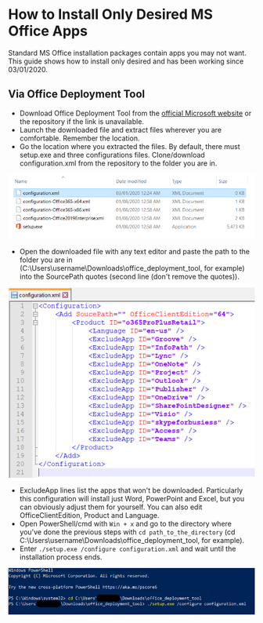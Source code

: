 # How to Install Only Desired MS Office Apps

Standard MS Office installation packages contain apps you may not want. This guide shows how to install only desired and has been working since 03/01/2020.

## Via Office Deployment Tool

* Download Office Deployment Tool from the [official Microsoft website](https://www.microsoft.com/en-us/download/details.aspx?id=49117) or the repository if the link is unavailable.
* Launch the downloaded file and extract files wherever you are comfortable. Remember the location.
* Go the location where you extracted the files. By default, there must setup.exe and three configurations files. Clone/download 
configuration.xml from the repository to the folder you are in.

![extracted_files](https://github.com/kenticent9/office_guide/blob/master/images/extracted_files.png)

* Open the downloaded file with any text editor and paste the path to the folder you are in (C:\Users\username\Downloads\office_deployment_tool, for example) into the SourcePath quotes (second line (don't remove the quotes)).

![configuration](https://github.com/kenticent9/office_guide/blob/master/images/configuration.png)

* ExcludeApp lines list the apps that won't be downloaded. Particularly this configuration will install just Word, PowerPoint and Excel, but you can obviously adjust them for yourself. You can also edit OfficeClientEdition, Product and Language.
* Open PowerShell/cmd with `Win + x` and go to the directory where you've done the previous steps with `cd path_to_the_directory` (cd  C:\Users\username\Downloads\office_deployment_tool, for example).
* Enter `./setup.exe /configure configuration.xml` and wait until the installation process ends.

![powershell](https://github.com/kenticent9/office_guide/blob/master/images/poweshell.png)

